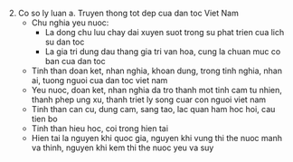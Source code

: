 2. Co so ly luan
  a. Truyen thong tot dep cua dan toc Viet Nam
    - Chu nghia yeu nuoc:
      + La dong chu luu chay dai xuyen suot trong su phat trien cua lich su dan toc
      + La gia tri dung dau thang gia tri van hoa, cung la chuan muc co ban cua dan toc
    - Tinh than doan ket, nhan nghia, khoan dung, trong tinh nghia, nhan ai, tuong nguoi cua dan toc viet nam
    - Yeu nuoc, doan ket, nhan nghia da tro thanh mot tinh cam tu nhien, thanh phep ung xu, thanh triet ly song cuar con nguoi viet nam
    - Tinh than can cu, dung cam, sang tao, lac quan ham hoc hoi, cau tien bo
    - Tinh than hieu hoc, coi trong hien tai
    - Hien tai la nguyen khi quoc gia, nguyen khi vung thi the nuoc manh va thinh, nguyen khi kem thi the nuoc yeu va suy